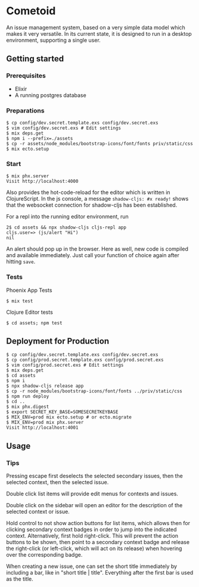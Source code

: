 # Cometoid

An issue management system, based on a very simple data model which makes it very versatile. 
In its current state, it is designed to run in a desktop environment, supporting a single user.

## Getting started

### Prerequisites

- Elixir
- A running postgres database

### Preparations

    $ cp config/dev.secret.template.exs config/dev.secret.exs
    $ vim config/dev.secret.exs # Edit settings
    $ mix deps.get
    $ npm i --prefix=./assets
    $ cp -r assets/node_modules/bootstrap-icons/font/fonts priv/static/css
    $ mix ecto.setup

### Start

    $ mix phx.server
    Visit http://localhost:4000

Also provides the hot-code-reload for the editor which is written in ClojureScript. In the js console, a message `shadow-cljs: #x ready!` shows that the websocket connection for shadow-cljs has been established.

For a repl into the running editor environment, run 

    2$ cd assets && npx shadow-cljs cljs-repl app
    cljs.user=> (js/alert "Hi")
    nil

An alert should pop up in the browser. Here as well, new code is compiled and available immediately. Just call your function of choice again after hitting `save`.

### Tests

Phoenix App Tests

    $ mix test

Clojure Editor tests

    $ cd assets; npm test

## Deployment for Production

    $ cp config/dev.secret.template.exs config/dev.secret.exs
    $ cp config/prod.secret.template.exs config/prod.secret.exs
    $ vim config/prod.secret.exs # Edit settings
    $ mix deps.get
    $ cd assets
    $ npm i
    $ npx shadow-cljs release app
    $ cp -r node_modules/bootstrap-icons/font/fonts ../priv/static/css
    $ npm run deploy
    $ cd ..
    $ mix phx.digest
    $ export SECRET_KEY_BASE=SOMESECRETKEYBASE
    $ MIX_ENV=prod mix ecto.setup # or ecto.migrate
    $ MIX_ENV=prod mix phx.server
    Visit http://localhost:4001

## Usage

### Tips

Pressing escape first deselects the selected secondary issues, then the selected context,
then the selected issue.

Double click list items will provide edit menus for contexts and issues. 

Double click on the sidebar will open an editor for the description of the selected context or issue.

Hold control to not show action buttons for list items, which allows then for clicking
secondary context badges in order to jump into the indicated context. Alternatively, first hold right-click. This will prevent the action buttons to be shown, then point to a secondary context badge
and release the right-click (or left-click, which will act on its release) when hovering over the corresponding badge.

When creating a new issue, one can set the short title immediately by including a bar, like in "short title | title". Everything after the first bar is used as the title.